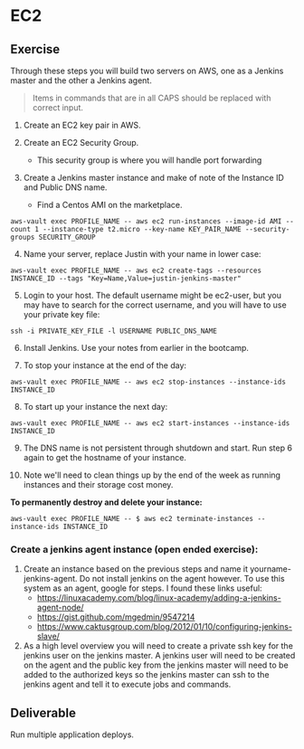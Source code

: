 # EC2

## Exercise

Through these steps you will build two servers on AWS, one as a Jenkins master and the other a Jenkins agent.

> Items in commands that are in all CAPS should be replaced with correct input.

1. Create an EC2 key pair in AWS.

2. Create an EC2 Security Group.

   - This security group is where you will handle port forwarding

3. Create a Jenkins master instance and make of note of the Instance ID and Public DNS name.

   - Find a Centos AMI on the marketplace.

```
aws-vault exec PROFILE_NAME -- aws ec2 run-instances --image-id AMI --count 1 --instance-type t2.micro --key-name KEY_PAIR_NAME --security-groups SECURITY_GROUP
```

4. Name your server, replace Justin with your name in lower case:

```
aws-vault exec PROFILE_NAME -- aws ec2 create-tags --resources INSTANCE_ID --tags "Key=Name,Value=justin-jenkins-master"
```

5. Login to your host. The default username might be ec2-user, but you may have to search for the correct username, and you will have to use your private key file:

```
ssh -i PRIVATE_KEY_FILE -l USERNAME PUBLIC_DNS_NAME
```

6. Install Jenkins. Use your notes from earlier in the bootcamp.

7. To stop your instance at the end of the day:

```
aws-vault exec PROFILE_NAME -- aws ec2 stop-instances --instance-ids INSTANCE_ID
```

8. To start up your instance the next day:

```
aws-vault exec PROFILE_NAME -- aws ec2 start-instances --instance-ids INSTANCE_ID
```

9. The DNS name is not persistent through shutdown and start. Run step 6 again to get the hostname of your instance.

10. Note we'll need to clean things up by the end of the week as running instances and their storage cost money.

**To permanently destroy and delete your instance:**

```
aws-vault exec PROFILE_NAME -- $ aws ec2 terminate-instances --instance-ids INSTANCE_ID
```
### Create a jenkins agent instance (open ended exercise):

1. Create an instance based on the previous steps and name it yourname-jenkins-agent. Do not install jenkins on the agent however. To use this system as an agent, google for steps. I found these links useful:
   - https://linuxacademy.com/blog/linux-academy/adding-a-jenkins-agent-node/
   - https://gist.github.com/mgedmin/9547214
   - https://www.caktusgroup.com/blog/2012/01/10/configuring-jenkins-slave/
2. As a high level overview you will need to create a private ssh key for the jenkins user on the jenkins master. A jenkins user will need to be created on the agent and the public key from the jenkins master will need to be added to the authorized keys so the jenkins master can ssh to the jenkins agent and tell it to execute jobs and commands.


## Deliverable

Run multiple application deploys.
